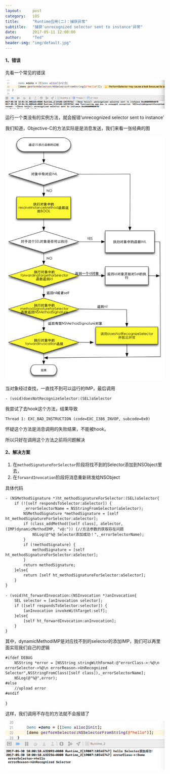 ```yaml
---
layout:     post
category:   iOS
title:      "Runtime应用(二)：捕获异常"
subtitle:   "捕获'unrecognized selector sent to instance'异常"
date:       2017-05-11 12:00:00
author:     "Ted"
header-img: "img/default.jpg"
---
```


#### 1、错误

先看一个常见的错误

![img](/img/Simple_2/25.png)

运行一个类没有的实例方法，就会报错‘unrecognized selector sent to instance’

我们知道，Objective-C的方法实际是是消息发送，我们来看一张经典的图

![](/img/Simple_4/01.png)

当对象经过查找，一直找不到可以运行的IMP，最后调用

```
- (void)doesNotRecognizeSelector:(SEL)aSelector
```

我尝试了去hook这个方法，结果导致

```
Thread 1: EXC_BAD_INSTRUCTION (code=EXC_I386_INVOP, subcode=0x0)
```

怀疑这个方法是消息调用的失败结果，不能被hook。

所以只好在调用这个方法之前将问题解决

#### 2、解决方案

1. 在`methodSignatureForSelector`阶段将找不到的Selector添加到NSObject里去，
2. 在`forwardInvocation`阶段将消息重新转发给NSObject

具体代码

```objc
- (NSMethodSignature *)ht_methodSignatureForSelector:(SEL)aSelector{
    if (![self respondsToSelector:aSelector]) {
        _errorSelectorName = NSStringFromSelector(aSelector);
        NSMethodSignature *methodSignature = [self ht_methodSignatureForSelector:aSelector];
        if (class_addMethod([self class], aSelector, (IMP)dynamicMethodIMP, "v@:")) {//方法参数的获取存在问题
            NSLog(@"%@ Selector添加成功！",_errorSelectorName);
        }
        if (!methodSignature) {
            methodSignature = [self ht_methodSignatureForSelector:aSelector];
        }
        return methodSignature;
    }else{
        return [self ht_methodSignatureForSelector:aSelector];
    }
}

- (void)ht_forwardInvocation:(NSInvocation *)anInvocation{
    SEL selector = [anInvocation selector];
    if ([self respondsToSelector:selector]) {
        [anInvocation invokeWithTarget:self];
    }else{
        [self ht_forwardInvocation:anInvocation];
    }
}
```

其中，dynamicMethodIMP是对应找不到的selector的添加IMP，我们可以再里面实现我们自己的逻辑

```
#ifdef DEBUG
    NSString *error = [NSString stringWithFormat:@"errorClass->:%@\n errorSelector->%@\n errorReason->UnRecognized Selector",NSStringFromClass([self class]),_errorSelectorName];
    NSLog(@"%@",error);
#else
    //upload error
#endif
    
}
```

这样，我们调用不存在的方法就不会报错了

![img](/img/Simple_2/26.png)

